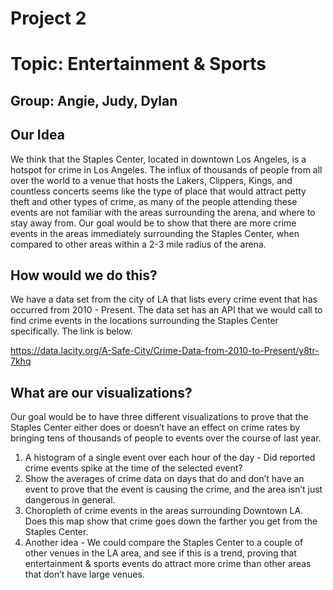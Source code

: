 # Project 2

# Topic: Entertainment & Sports

## Group: Angie, Judy, Dylan

## Our Idea

We think that the Staples Center, located in downtown Los Angeles, is a hotspot for crime in Los Angeles. The influx of thousands of people from all over the world to a venue that hosts the Lakers, Clippers, Kings, and countless concerts seems like the type of place that would attract petty theft and other types of crime, as many of the people attending these events are not familiar with the areas surrounding the arena, and where to stay away from. Our goal would be to show that there are more crime events in the areas immediately surrounding the Staples Center, when compared to other areas within a 2-3 mile radius of the arena. 

## How would we do this?

We have a data set from the city of LA that lists every crime event that has occurred from 2010 - Present. The data set has an API that we would call to find crime events in the locations surrounding the Staples Center specifically. The link is below.

https://data.lacity.org/A-Safe-City/Crime-Data-from-2010-to-Present/y8tr-7khq

## What are our visualizations?

Our goal would be to have three different visualizations to prove that the Staples Center either does or doesn’t have an effect on crime rates by bringing tens of thousands of people to events over the course of last year.

1. A histogram of a single event over each hour of the day - Did reported crime events spike at the time of the selected event?
2. Show the averages of crime data on days that do and don’t have an event to prove that the event is causing the crime, and the area isn’t just dangerous in general.
3. Choropleth of crime events in the areas surrounding Downtown LA. Does this map show that crime goes down the farther you get from the Staples Center. 
4. Another idea - We could compare the Staples Center to a couple of other venues in the LA area, and see if this is a trend, proving that entertainment & sports events do attract more crime than other areas that don’t have large venues.

